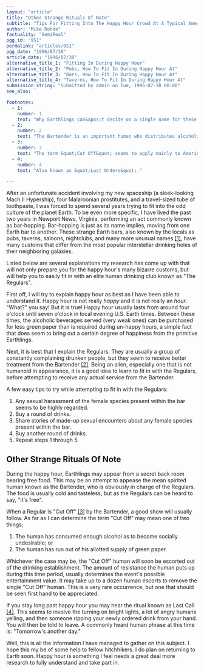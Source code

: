```yaml
---
layout: "article"
title: "Other Strange Rituals Of Note"
subtitle: "Tips For Fitting Into The Happy Hour Crowd At A Typical American Bar"
author: "Mike Rohde"
factuality: "SemiReal"
pgg_id: "9S1"
permalink: "articles/9S1"
pgg_date: "1996/07/30"
article_date: "1996/07/30"
alternative_title_1: "Fitting In During Happy Hour"
alternative_title_2: "Pubs, How To Fit In During Happy Hour At"
alternative_title_3: "Bars, How To Fit In During Happy Hour At"
alternative_title_4: "Taverns, How To Fit In During Happy Hour At"
submission_string: "Submitted by admin on Tue, 1996-07-30 00:00"
see_also:

footnotes: 
  - 1:
    number: 1
    text: "Why Earthlings can&apos;t decide on a single name for these places further points out the unnecessary complexities created by such a simple minded life form."
  - 2:
    number: 2
    text: "The Bartender is an important human who distributes alcoholic beverages in exchange for the pieces of green paper. A very important human, and possibly a form of Earth Royalty."
  - 3:
    number: 3
    text: "The term &quot;Cut Off&quot; seems to apply mainly to American bars and should not be confused with the use of telephones, light switches, or even as a tragically bad name for a rock and roll band. I have witnessed many a well traveled hitchhiker lose their towel from a misunderstanding created by the slippery English language. Simply put, in America, if you are told you have been cut off, it is best to leave that place immediately. Do not even look back."
  - 4:
    number: 4
    text: "Also known as &quot;Last Orders&quot;."

---
```

<div>
<p>After an unfortunate accident involving my new spaceship (a sleek-looking Mach II Hypership), four Malaroonian prostitutes, and a travel-sized tube of toothpaste, I was forced to spend several years trying to fit into the odd culture of the planet Earth. To be even more specific, I have lived the past two years in Newport News, Virginia, performing an act commonly known as bar-hopping. Bar-hopping is just as its name implies, moving from one Earth bar to another. These strange Earth bars, also known by the locals as pubs, taverns, saloons, nightclubs, and many more unusual names <a href="#footnote-body.1" name="footnote-link.1" class="footnote-link">[1]</a>, have many customs that differ from the most popular interstellar drinking holes of their neighboring galaxies.</p>
<p>Listed below are several explanations my research has come up with that will not only prepare you for the happy hour's many bizarre customs, but will help you to easily fit in with an elite human drinking club known as "The Regulars".</p>
<p>First off, I will try to explain happy hour as best as I have been able to understand it. Happy hour is not really <em>happy</em> and it is not really an <em>hour</em>. "What?" you say! But it is true! Happy hour usually lasts from around four o'clock until seven o'clock in local evening U.S. Earth times. Between these times, the alcoholic beverages served (very weak ones) can be purchased for less green paper than is required during un-happy hours, a simple fact that does seem to bring out a certain degree of happiness from the primitive Earthlings.</p>
<p>Next, it is best that I explain the Regulars. They are usually a group of constantly complaining drunken people, but they seem to receive better treatment from the Bartender <a href="#footnote-body.2" name="footnote-link.2" class="footnote-link">[2]</a>. Being an alien, especially one that is not humanoid in appearance, it is a good idea to learn to fit in with the Regulars, before attempting to receive any actual service from the Bartender.</p>
<p>A few easy tips to try while attempting to fit in with the Regulars:</p>
<ol>
<li value="1">Any sexual harassment of the female species present within the bar seems to be highly regarded.</li>
<li value="2">Buy a round of drinks.</li>
<li value="3">Share stories of made-up sexual encounters about any female species present within the bar.</li>
<li value="4">Buy another round of drinks.</li>
<li value="5">Repeat steps 1 through 5.</li>
</ol>
<h2>Other Strange Rituals Of Note</h2>
<p>During the happy hour, Earthlings may appear from a secret back room bearing free food. This may be an attempt to appease the mean spirited human known as the Bartender, who is obviously in charge of the Regulars. The food is usually cold and tasteless, but as the Regulars can be heard to say, "it's free".</p>
<p>When a Regular is "Cut Off" <a href="#footnote-body.3" name="footnote-link.3" class="footnote-link">[3]</a> by the Bartender, a good show will usually follow. As far as I can determine the term "Cut Off" may mean one of two things;</p>
<ol>
<li value="1">The human has consumed enough alcohol as to become socially undesirable; or</li>
<li value="2">The human has run out of his allotted supply of green paper.</li>
</ol>
<p>Whichever the case may be, the "Cut Off" human will soon be escorted out of the drinking establishment. The amount of resistance the human puts up during this time period, usually determines the event's possible entertainment value. It may take up to a dozen human escorts to remove the single "Cut Off" human. This is a very rare occurrence, but one that should be seen first hand to be appreciated.</p>
<p>If you stay long past happy hour you may hear the ritual known as Last Call <a href="#footnote-body.4" name="footnote-link.4" class="footnote-link">[4]</a>. This seems to involve the turning on bright lights, a lot of angry humans yelling, and then someone ripping your newly ordered drink from your hand. You will then be told to leave. A commonly heard human phrase at this time is: "Tomorrow's another day."</p>
<p>Well, this is all the information I have managed to gather on this subject. I hope this my be of some help to fellow hitchhikers. I do plan on returning to Earth soon. Happy hour is something I feel needs a great deal more research to fully understand and take part in.</p>
</div>
